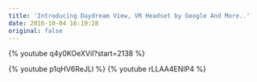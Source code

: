 ```yaml
---
title: 'Introducing Daydream View, VR Headset by Google And More..'
date: 2016-10-04 16:19:28
original: false
---
```

{% youtube q4y0KOeXViI?start=2138 %}
<!-- more -->
{% youtube p1qHV6ReJLI %}
{% youtube rLLAA4ENIP4 %}
